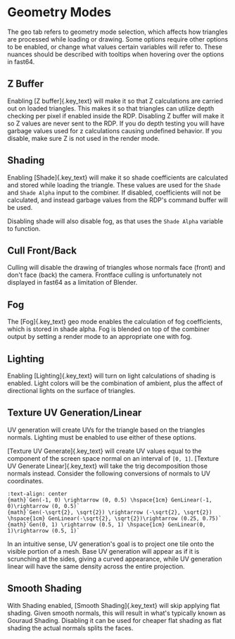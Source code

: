 # Geometry Modes

The geo tab refers to geometry mode selection, which affects how triangles are processed while loading or drawing. Some options require other options to be enabled, or change what values certain variables will refer to. These nuances should be described with tooltips when hovering over the options in fast64.

## Z Buffer

Enabling [Z buffer]{.key_text} will make it so that Z calculations are carried out on loaded triangles. This makes it so that triangles can utilize depth checking per pixel if enabled inside the RDP. Disabling Z buffer will make it so Z values are never sent to the RDP. If you do depth testing you will have garbage values used for z calculations causing undefined behavior. If you disable, make sure Z is not used in the render mode.

## Shading

Enabling [Shade]{.key_text} will make it so shade coefficients are calculated and stored while loading the triangle. These values are used for the `Shade` and `Shade Alpha` input to the combiner. If disabled, coefficients will not be calculated, and instead garbage values from the RDP's command buffer will be used.

Disabling shade will also disable fog, as that uses the `Shade Alpha` variable to function.

## Cull Front/Back

Culling will disable the drawing of triangles whose normals face (front) and don't face (back) the camera. Frontface culling is unfortunately not displayed in fast64 as a limitation of Blender.

## Fog

The [Fog]{.key_text} geo mode enables the calculation of fog coefficients, which is stored in shade alpha. Fog is blended on top of the combiner output by setting a render mode to an appropriate one with fog.

## Lighting

Enabling [Lighting]{.key_text} will turn on light calculations of shading is enabled. Light colors will be the combination of ambient, plus the affect of directional lights on the surface of triangles.

## Texture UV Generation/Linear

UV generation will create UVs for the triangle based on the triangles normals. Lighting must be enabled to use either of these options.

[Texture UV Generate]{.key_text} will create UV values equal to the component of the screen space normal on an interval of `[0, 1]`. [Texture UV Generate Linear]{.key_text} will take the trig decomposition those normals instead. Consider the following conversions of normals to UV coordinates.

```{card} Texture Gen Conversions
:text-align: center
{math}`Gen(-1, 0) \rightarrow (0, 0.5) \hspace{1cm} GenLinear(-1, 0)\rightarrow (0, 0.5)`
{math}`Gen(-\sqrt{2}, \sqrt{2}) \rightarrow (-\sqrt{2}, \sqrt{2}) \hspace{1cm} GenLinear(-\sqrt{2}, \sqrt{2})\rightarrow (0.25, 0.75)`
{math}`Gen(0, 1) \rightarrow (0.5, 1) \hspace{1cm} GenLinear(0, 1)\rightarrow (0.5, 1)`
```

In an intuitive sense, UV generation's goal is to project one tile onto the visible portion of a mesh. Base UV generation will appear as if it is scrunching at the sides, giving a curved appearance, while UV generation linear will have the same density across the entire projection.

## Smooth Shading

With Shading enabled, [Smooth Shading]{.key_text} will skip applying flat shading. Given smooth normals, this will result in what's typically known as Gouraud Shading. 
Disabling it can be used for cheaper flat shading as flat shading the actual normals splits the faces.